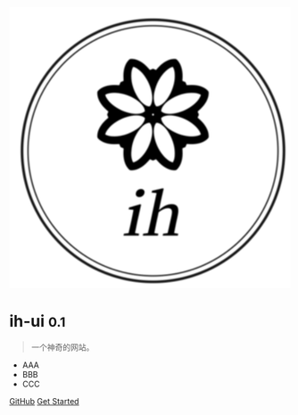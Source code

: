 ![logo](_media/logo.svg)

# ih-ui <small>0.1</small>

> 一个神奇的网站。

- AAA
- BBB
- CCC

[GitHub](https://github.com/csslab-epp/2022-rascript-1/tree/main/ih-ui)
[Get Started](guide/introduction.md)